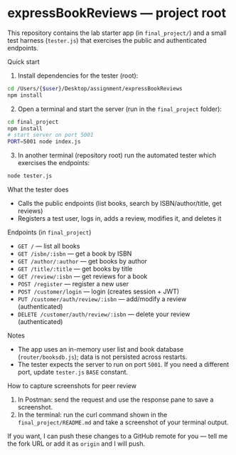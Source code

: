 
# expressBookReviews — project root

This repository contains the lab starter app (in `final_project/`) and a small test harness (`tester.js`) that exercises the public and authenticated endpoints.

Quick start
1. Install dependencies for the tester (root):

```bash
cd /Users/{$user}/Desktop/assignment/expressBookReviews
npm install
```

2. Open a terminal and start the server (run in the `final_project` folder):

```bash
cd final_project
npm install
# start server on port 5001
PORT=5001 node index.js
```

3. In another terminal (repository root) run the automated tester which exercises the endpoints:

```bash
node tester.js
```

What the tester does
- Calls the public endpoints (list books, search by ISBN/author/title, get reviews)
- Registers a test user, logs in, adds a review, modifies it, and deletes it

Endpoints (in `final_project`)
- `GET /` — list all books
- `GET /isbn/:isbn` — get a book by ISBN
- `GET /author/:author` — get books by author
- `GET /title/:title` — get books by title
- `GET /review/:isbn` — get reviews for a book
- `POST /register` — register a new user
- `POST /customer/login` — login (creates session + JWT)
- `PUT /customer/auth/review/:isbn` — add/modify a review (authenticated)
- `DELETE /customer/auth/review/:isbn` — delete your review (authenticated)

Notes
- The app uses an in-memory user list and book database (`router/booksdb.js`); data is not persisted across restarts.
- The tester expects the server to run on port `5001`. If you need a different port, update `tester.js` `BASE` constant.

How to capture screenshots for peer review
1. In Postman: send the request and use the response pane to save a screenshot.
2. In the terminal: run the curl command shown in the `final_project/README.md` and take a screenshot of your terminal output.

If you want, I can push these changes to a GitHub remote for you — tell me the fork URL or add it as `origin` and I will push.
